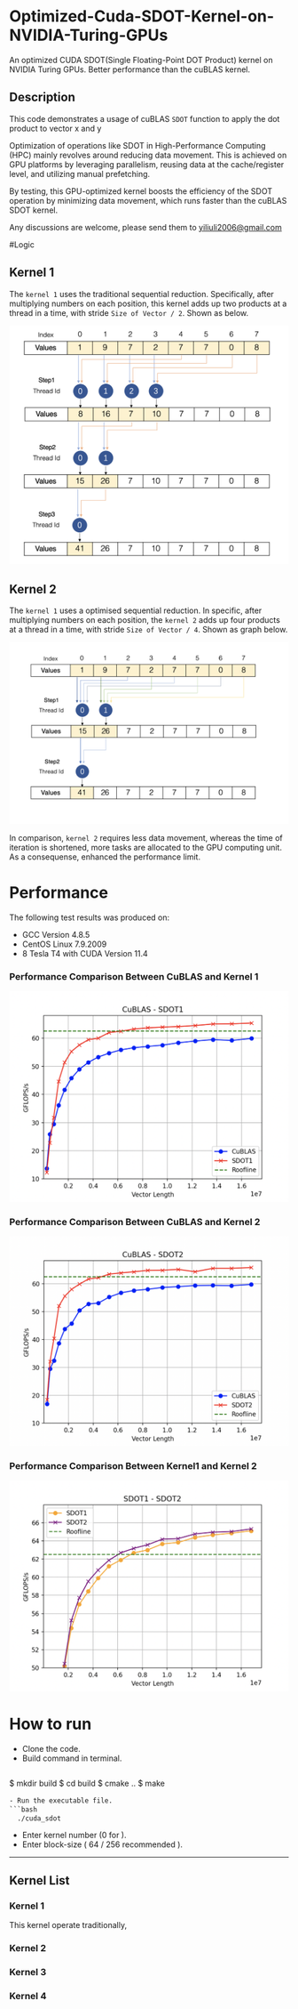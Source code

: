 # Optimized-Cuda-SDOT-Kernel-on-NVIDIA-Turing-GPUs
An optimized CUDA SDOT(Single Floating-Point DOT Product) kernel on NVIDIA Turing GPUs. Better performance than the cuBLAS kernel.
## Description

This code demonstrates a usage of cuBLAS `SDOT` function to apply the dot product to vector x and y

Optimization of operations like SDOT in High-Performance Computing (HPC) mainly revolves around reducing data movement. This is achieved on GPU platforms by leveraging parallelism, reusing data at the cache/register level, and utilizing manual prefetching. 

By testing, this GPU-optimized kernel boosts the efficiency of the SDOT operation by minimizing data movement, which runs faster than the cuBLAS SDOT kernel.

Any discussions are welcome, please send them to yiliuli2006@gmail.com

#Logic
## Kernel 1 
The `kernel 1` uses the traditional sequential reduction. Specifically, after multiplying numbers on each position, this kernel adds up two products at a thread in a time, with stride `Size of Vector / 2`. 
Shown as below. 

![logic1](figs/kernel1logic.png)

## Kernel 2
The `kernel 1` uses a optimised sequential reduction. In specific, after multiplying numbers on each position, the `kernel 2` adds up four products at a thread in a time, with stride `Size of Vector / 4`. 
Shown as graph below. 

![logic1](figs/kernel2logic.png)

In comparison, `kernel 2` requires less data movement, whereas the time of iteration is shortened, more tasks are allocated to the GPU computing unit. As a consequense, enhanced the performance limit.



# Performance
The following test results was produced on:
- GCC Version 4.8.5
- CentOS Linux 7.9.2009
- 8 Tesla T4 with CUDA Version 11.4

### Performance Comparison Between CuBLAS and Kernel 1 
![logic1](figs/cbv1.png)

### Performance Comparison Between CuBLAS and Kernel 2 
![logic1](figs/cbv2.png)

### Performance Comparison Between Kernel1 and Kernel 2
![logic1](figs/1v2.png)



# How to run
- Clone the code.
- Build command in terminal.
    ```bash
$ mkdir build
$ cd build
$ cmake ..
$ make
```
- Run the executable file.
```bash
  ./cuda_sdot
```
- Enter kernel number (0 for ).
- Enter block-size ( 64 / 256 recommended ).

------------

## Kernel List
### Kernel 1
This kernel operate traditionally, 


### Kernel 2
### Kernel 3
### Kernel 4






